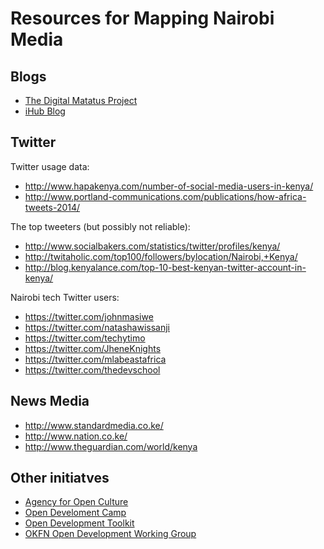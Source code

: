 # Resources for Mapping Nairobi Media

## Blogs

* [The Digital Matatus Project](https://medium.com/@transitapp/hello-nairobi-cc27bb5a73b7)
* [iHub Blog](http://community.ihub.co.ke/blogs/)


## Twitter

Twitter usage data: 

* <http://www.hapakenya.com/number-of-social-media-users-in-kenya/>
* <http://www.portland-communications.com/publications/how-africa-tweets-2014/>

The top tweeters (but possibly not reliable):

* <http://www.socialbakers.com/statistics/twitter/profiles/kenya/>
* <http://twitaholic.com/top100/followers/bylocation/Nairobi,+Kenya/>
* <http://blog.kenyalance.com/top-10-best-kenyan-twitter-account-in-kenya/>

Nairobi tech Twitter users:

* <https://twitter.com/johnmasiwe>
* <https://twitter.com/natashawissanji>
* <https://twitter.com/techytimo>
* <https://twitter.com/JheneKnights>
* <https://twitter.com/mlabeastafrica>
* <https://twitter.com/thedevschool>



## News Media


* <http://www.standardmedia.co.ke/>
* <http://www.nation.co.ke/>
* <http://www.theguardian.com/world/kenya>


## Other initiatves

* [Agency for Open Culture](http://openculture.agency)
* [Open Develoment Camp](http://www.opendevelopmentcamp.org)
* [Open Development Toolkit](http://opendevtoolkit.net/en-US/)
* [OKFN Open Development Working Group](http://open-development.okfn.org)

